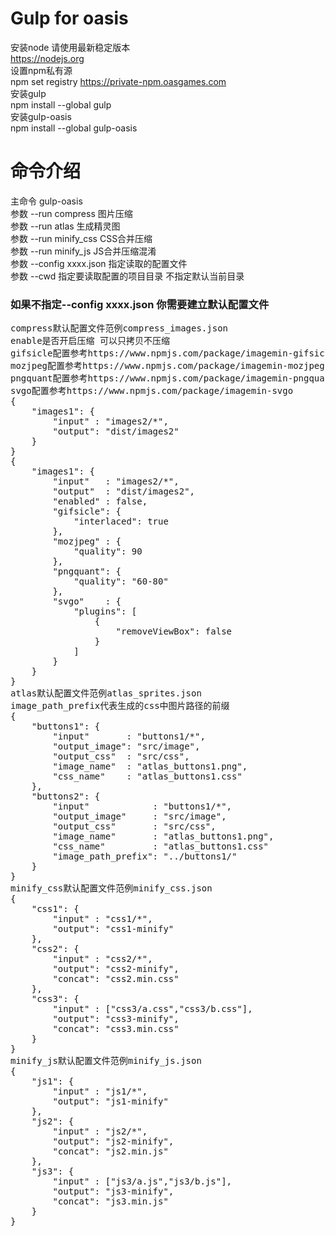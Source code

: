 # Gulp for oasis

安装node 请使用最新稳定版本  
https://nodejs.org  
设置npm私有源  
npm set registry https://private-npm.oasgames.com  
安装gulp  
npm install --global gulp  
安装gulp-oasis  
npm install --global gulp-oasis

# 命令介绍  
主命令 gulp-oasis  
参数 --run compress 图片压缩  
参数 --run atlas 生成精灵图  
参数 --run minify_css CSS合并压缩  
参数 --run minify_js JS合并压缩混淆  
参数 --config xxxx.json 指定读取的配置文件  
参数 --cwd 指定要读取配置的项目目录 不指定默认当前目录

### 如果不指定--config xxxx.json 你需要建立默认配置文件
<pre>
compress默认配置文件范例compress_images.json
enable是否开启压缩 可以只拷贝不压缩
gifsicle配置参考https://www.npmjs.com/package/imagemin-gifsicle
mozjpeg配置参考https://www.npmjs.com/package/imagemin-mozjpeg
pngquant配置参考https://www.npmjs.com/package/imagemin-pngquant
svgo配置参考https://www.npmjs.com/package/imagemin-svgo
{
    "images1": {
        "input" : "images2/*",
        "output": "dist/images2"
    }
}
{
    "images1": {
        "input"   : "images2/*",
        "output"  : "dist/images2",
        "enabled" : false,
        "gifsicle": {
            "interlaced": true
        },
        "mozjpeg" : {
            "quality": 90
        },
        "pngquant": {
            "quality": "60-80"
        },
        "svgo"    : {
            "plugins": [
                {
                    "removeViewBox": false
                }
            ]
        }
    }
}
atlas默认配置文件范例atlas_sprites.json
image_path_prefix代表生成的css中图片路径的前缀
{
    "buttons1": {
        "input"       : "buttons1/*",
        "output_image": "src/image",
        "output_css"  : "src/css",
        "image_name"  : "atlas_buttons1.png",
        "css_name"    : "atlas_buttons1.css"
    },
    "buttons2": {
        "input"            : "buttons1/*",
        "output_image"     : "src/image",
        "output_css"       : "src/css",
        "image_name"       : "atlas_buttons1.png",
        "css_name"         : "atlas_buttons1.css"
        "image_path_prefix": "../buttons1/"
    }
}
minify_css默认配置文件范例minify_css.json
{
    "css1": {
        "input" : "css1/*",
        "output": "css1-minify"
    },
    "css2": {
        "input" : "css2/*",
        "output": "css2-minify",
        "concat": "css2.min.css"
    },
    "css3": {
        "input" : ["css3/a.css","css3/b.css"],
        "output": "css3-minify",
        "concat": "css3.min.css"
    }
}
minify_js默认配置文件范例minify_js.json
{
    "js1": {
        "input" : "js1/*",
        "output": "js1-minify"
    },
    "js2": {
        "input" : "js2/*",
        "output": "js2-minify",
        "concat": "js2.min.js"
    },
    "js3": {
        "input" : ["js3/a.js","js3/b.js"],
        "output": "js3-minify",
        "concat": "js3.min.js"
    }
}
</pre>
